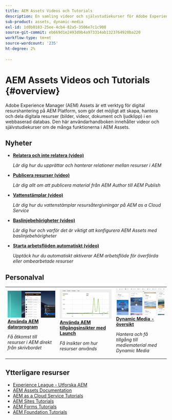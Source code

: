 ```yaml
---
title: AEM Assets Videos och Tutorials
description: En samling videor och självstudiekurser för Adobe Experience Manager Assets
sub-product: assets, dynamic-media
exl-id: 1d0b0183-25ee-4cb4-82a5-3506e7c1c908
source-git-commit: eb669d1e2493d9b4a973314ab1323764920ba220
workflow-type: tm+mt
source-wordcount: '235'
ht-degree: 2%

---
```


# AEM Assets Videos och Tutorials {#overview}

Adobe Experience Manager (AEM) Assets är ett verktyg för digital resurshantering på AEM Platform, som gör det möjligt att skapa, hantera och dela digitala resurser (bilder, videor, dokument och ljudklipp) i en webbaserad databas. Den här användarhandboken innehåller videor och självstudiekurser om de många funktionerna i AEM Assets.

## Nyheter

* **[Relatera och inte relatera (video)](./authoring/relate-unrelate.md)**

   *Lär dig hur du upprättar och hanterar relationer mellan resurser i AEM*

* **[Publicera resurser (video)](./sharing/publish.md)**

   *Lär dig allt om att publicera material från AEM Author till AEM Publish*

* **[Vattenstämplar (video)](./advanced/watermarks.md)**

   *Lär dig hur du vattenstämplar resursåtergivningar på AEM as a Cloud Service*

* **[Baslinjebehörigheter (video)](./configuring/baseline-permissions.md)**

   *Lär dig hur och varför det är viktigt att konfigurera AEM Assets med baslinjebehörigheter*

* **[Starta arbetsflöden automatiskt (video)](./configuring/auto-start-workflows.md)**

   *Upptäck hur du automatiskt aktiverar AEM arbetsflöde för överförda eller ombearbetade resurser*

## Personalval

<table>
<td>
   <a href="./creative-workflows/aem-desktop-app.md">
   <img alt="Förbättrade smarta taggar" src="./assets/overview/desktop-app.png" />
   </a>
   <div>
      <a href="./creative-workflows/aem-desktop-app.md">
      <strong>Använda AEM datorprogram</strong>
      </a>
   </div>
   <p>
      <em>Få åtkomst till resurser i AEM direkt från skrivbordet</em>
   </p>
</td>
<td>
   <a href="./advanced/asset-insights-launch-tutorial.md">
   <img alt="AEM Assets Insights" src="./assets/overview/asset-insights.png"/>
   </a>
   <div>
      <a href="./advanced/asset-insights-launch-tutorial.md">
      <strong>Använda AEM tillgångsinsikter med Launch</strong>
      </a>
   </div>
   <p>
      <em>Få insikter om hur resurser används</em>
   <p>
</td>
<td>
   <a href="./dynamic-media/dynamic-media-overview-feature-video-use.md">
   <img alt="Dynamic Media - översikt" src="./assets/overview/dynamic-media.png" />
   </a>
   <div>
      <a href="./dynamic-media/dynamic-media-overview-feature-video-use.md">
      <strong>Dynamic Media - översikt</strong>
      </a>
   </div>
   <p>
      <em>Hantera och få tillgång till mediematerial med Dynamic Media</em>
   <p>
</td>
</table>

## Ytterligare resurser

* [Experience League - Utforska AEM](https://experienceleague.adobe.com/#recommended/solutions/experience-manager)
* [AEM Assets Documentation](https://experienceleague.adobe.com/docs/experience-manager-65/assets/home.html?lang=en)
* [AEM as a Cloud Service Tutorials](/help/cloud-service/overview.md)
* [AEM Sites Tutorials](/help/sites/overview.md)
* [AEM Forms Tutorials](/help/forms/overview.md)
* [AEM Foundation Tutorials](/help/foundation/overview.md)
